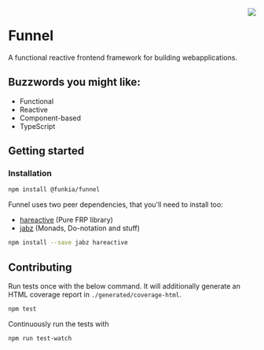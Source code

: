 <img align="right" src="https://avatars0.githubusercontent.com/u/21360882?v=3&s=200">

# Funnel
A functional reactive frontend framework for building webapplications.

## Buzzwords you might like:
* Functional
* Reactive
* Component-based
* TypeScript


## Getting started

### Installation
```sh
npm install @funkia/funnel
```
Funnel uses two peer dependencies, that you'll need to install too:
* [hareactive](https://github.com/Funkia/hareactive) (Pure FRP library)
* [jabz](https://github.com/Funkia/jabz) (Monads, Do-notation and stuff)
```sh
npm install --save jabz hareactive
```

## Contributing

Run tests once with the below command. It will additionally generate
an HTML coverage report in `./generated/coverage-html`.

```sh
npm test
```

Continuously run the tests with

```sh
npm run test-watch
```
